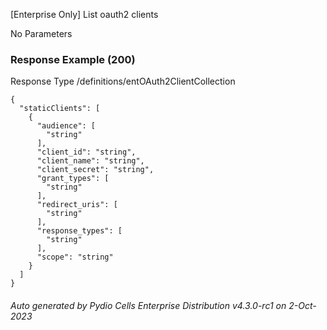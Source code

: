 






 
[Enterprise Only] List oauth2 clients  


No Parameters



### Response Example (200)
Response Type /definitions/entOAuth2ClientCollection

```
{
  "staticClients": [
    {
      "audience": [
        "string"
      ],
      "client_id": "string",
      "client_name": "string",
      "client_secret": "string",
      "grant_types": [
        "string"
      ],
      "redirect_uris": [
        "string"
      ],
      "response_types": [
        "string"
      ],
      "scope": "string"
    }
  ]
}
```




###### Auto generated by Pydio Cells Enterprise Distribution v4.3.0-rc1 on 2-Oct-2023
